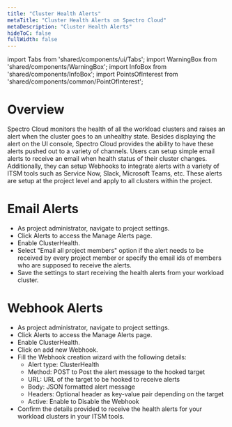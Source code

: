 ```yaml
---
title: "Cluster Health Alerts"
metaTitle: "Cluster Health Alerts on Spectro Cloud"
metaDescription: "Cluster Health Alerts"
hideToC: false
fullWidth: false
---
```


import Tabs from 'shared/components/ui/Tabs';
import WarningBox from 'shared/components/WarningBox';
import InfoBox from 'shared/components/InfoBox';
import PointsOfInterest from 'shared/components/common/PointOfInterest';


# Overview

Spectro Cloud monitors the health of all the workload clusters and raises an alert when the cluster goes to an unhealthy state. Besides displaying the alert on the UI console, Spectro Cloud provides the ability to have these alerts pushed out to a variety of channels. Users can setup simple email alerts to receive an email when health status of their cluster changes. Additionally, they can setup Webhooks to integrate alerts with a variety of ITSM tools such as Service Now, Slack, Microsoft Teams, etc. These alerts are setup at the project level and apply to all clusters within the project.

# Email Alerts

* As project administrator, navigate to project settings.
* Click Alerts to access the Manage Alerts page.
* Enable ClusterHealth.
* Select "Email all project members" option if the alert needs to be received by every project member or specify the email ids of members who are supposed to receive the alerts.
* Save the settings to start receiving the health alerts from your workload cluster.

# Webhook Alerts

* As project administrator, navigate to project settings.
* Click Alerts to access the Manage Alerts page.
* Enable ClusterHealth.
* Click on add new Webhook.
* Fill the Webhook creation wizard with the following details:
	* Alert type: ClusterHealth
	* Method: POST to Post the alert message to the hooked target
	* URL: URL of the target to be hooked to receive alerts
	* Body: JSON formatted alert message
	* Headers: Optional header as key-value pair depending on the target
	* Active: Enable to Disable the Webhook
* Confirm the details provided to receive the health alerts for your workload clusters in your ITSM tools.




